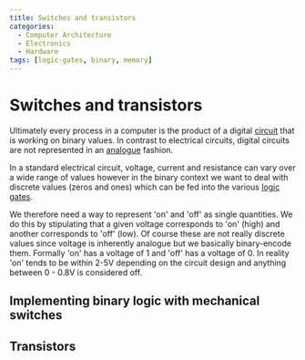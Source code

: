 ```yaml
---
title: Switches and transistors
categories:
  - Computer Architecture
  - Electronics
  - Hardware
tags: [logic-gates, binary, memory]
---
```


# Switches and transistors

Ultimately every process in a computer is the product of a digital [circuit](/Electronics/Circuits.md) that is working on binary values. In contrast to electrical circuits, digital circuits are not represented in an [analogue](/Hardware/Analogue_and_digital.md) fashion.

In a standard electrical circuit, voltage, current and resistance can vary over a wide range of values however in the binary context we want to deal with discrete values (zeros and ones) which can be fed into the various [logic gates](/Hardware/Logic_Gates/Logic_gates.md).

We therefore need a way to represent 'on' and 'off' as single quantities. We do this by stipulating that a given voltage corresponds to 'on' (high) and another corresponds to 'off' (low). Of course these are not really discrete values since voltage is inherently analogue but we basically binary-encode them. Formally 'on' has a voltage of 1 and 'off' has a voltage of 0. In reality 'on' tends to be within 2-5V depending on the circuit design and anything between 0 - 0.8V is considered off.

## Implementing binary logic with mechanical switches

## Transistors
